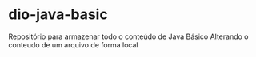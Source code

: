 # dio-java-basic
Repositório para armazenar todo o conteúdo de Java Básico
Alterando o conteudo de um arquivo de forma local